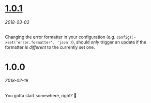 # [1.0.1]
###### 2018-03-03

Changing the error formatter in your configuration (e.g. `config()->set('error.formatter', 'json')`), should *only* trigger an update if the formatter *is different* to the currently set one.


# 1.0.0
###### 2018-02-19

You gotta start somewhere, right? 🌟


[1.0.1]: https://github.com/mzdr/micro/compare/1.0.0...1.0.1
